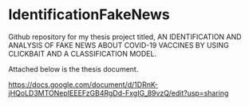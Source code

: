 # IdentificationFakeNews
Github repository for my thesis project titled, AN IDENTIFICATION AND ANALYSIS OF FAKE NEWS ABOUT COVID-19 VACCINES BY USING CLICKBAIT AND A CLASSIFICATION MODEL.

Attached below is the thesis document.

https://docs.google.com/document/d/1DRnK-jHQoLD3MTONepIEEEFzGB4RgDd-FxgIG_89vzQ/edit?usp=sharing
